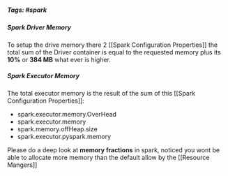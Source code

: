 ##### Tags: #spark

##### Spark Driver Memory
To setup the drive memory there 2  [[Spark Configuration Properties]] the total sum of the Driver container is equal to the requested memory plus its **10%** or **384 MB** what ever is higher.


##### Spark Executor Memory
The total executor memory is the result of the sum of this [[Spark Configuration Properties]]:
 - spark.executor.memory.OverHead
- spark.executor.memory 
- spark.memory.offHeap.size 
- spark.executor.pyspark.memory 

Please do a deep look at **memory fractions** in spark, noticed you wont be able to allocate more memory than the default allow by the [[Resource Mangers]]


